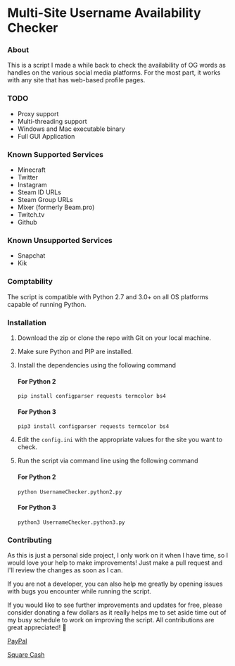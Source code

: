 # Multi-Site Username Availability Checker

### About
This is a script I made a while back to check the availability of OG words as handles on the various social media platforms. For the most part, it works with any site that has web-based profile pages.

### TODO
- Proxy support
- Multi-threading support
- Windows and Mac executable binary
- Full GUI Application

### Known Supported Services
- Minecraft
- Twitter
- Instagram
- Steam ID URLs
- Steam Group URLs
- Mixer (formerly Beam.pro)
- Twitch.tv
- Github

### Known Unsupported Services
- Snapchat
- Kik

### Comptability
The script is compatible with Python 2.7 and 3.0+ on all OS platforms capable of running Python.

### Installation

1. Download the zip or clone the repo with Git on your local machine.

2. Make sure Python and PIP are installed.

3. Install the dependencies using the following command

    #### For Python 2
    ```
    pip install configparser requests termcolor bs4
    ```

    #### For Python 3
    ```
    pip3 install configparser requests termcolor bs4
    ```

4. Edit the `config.ini` with the appropriate values for the site you want to check.

5. Run the script via command line using the following command

    #### For Python 2
    ```
    python UsernameChecker.python2.py
    ```

    #### For Python 3
    ```
    python3 UsernameChecker.python3.py
    ```


### Contributing 
As this is just a personal side project, I only work on it when I have time, so I would love your help to make improvements! Just make a pull request and I'll review the changes as soon as I can. 

If you are not a developer, you can also help me greatly by opening issues with bugs you encounter while running the script.

If you would like to see further improvements and updates for free, please consider donating a few dollars as it really helps me to set aside time out of my busy schedule to work on improving the script. All contributions are great appreciated! 🙂

[PayPal](https://paypal.me/croc)

[Square Cash](https://cash.me/$croc)



